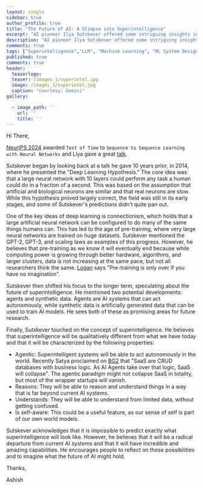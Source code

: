 ```yaml
---
layout: single
sidebar: true
author_profile: true
title: "The Future of AI: A Glimpse into Superintelligence"
excerpt: "AI pioneer Ilya Sutskever offered some intriguing insights into the future of AI and the potential for superintelligence."
description: "AI pioneer Ilya Sutskever offered some intriguing insights into the future of AI and the potential for superintelligence."
comments: true
tags: ["Superintelligence","LLM", "Machine Learning", "ML System Design"]
published: true
comments: true
header:
  teaserlogo:
  teaser: /images_1/superintel.jpg
  image: /images_1/superintel.jpg
  caption: "courtesy: Gemini"
gallery:

  - image_path: ''
    url: ''
    title: ''
---
```


Hi There,

[NeurIPS 2024](https://blog.neurips.cc/2024/11/27/announcing-the-neurips-2024-test-of-time-paper-awards/) awarded `Test of Time` to `Sequence to Sequence Learning with Neural Networks` and Llya gave a great [talk](https://x.com/vincentweisser/status/1867719020444889118).

Sutskever began by looking back at a talk he gave 10 years prior, in 2014, where he presented the "Deep Learning Hypothesis." The core idea was that a large neural network with 10 layers could perform any task a human could do in a fraction of a second. This was based on the assumption that artificial and biological neurons are similar and that real neurons are slow. While this hypothesis proved largely correct, the field was still in its early stages, and some of Sutskever's predictions didn't quite pan out.

One of the key ideas of deep learning is connectionism, which holds that a large artificial neural network can be configured to do many of the same things humans can. This has led to the age of pre-training, where very large neural networks are trained on huge datasets. Sutskever mentioned the GPT-2, GPT-3, and scaling laws as examples of this progress. However, he believes that pre-training as we know it will eventually end because while computing power is growing through better hardware, algorithms, and larger clusters, data is not increasing at the same pace, but not all researchers think the same. [Logan](https://x.com/OfficialLoganK) says "Pre-training is only over if you have no imagination".

Sutskever then shifted his focus to the longer term, speculating about the future of superintelligence. He mentioned two potential developments: agents and synthetic data. Agents are AI systems that can act autonomously, while synthetic data is artificially generated data that can be used to train AI models. He sees both of these as promising areas for future research.

Finally, Sutskever touched on the concept of superintelligence. He believes that superintelligence will be qualitatively different from what we have today and that it will be characterized by the following properties:

* Agentic: Superintelligent systems will be able to act autonomously in the world. Recently Satya proclaimed on [BG2](https://www.youtube.com/watch?v=9NtsnzRFJ_o&ab_channel=Bg2Pod) that "SaaS are CRUD databases with business logic. As AI Agents take over that logic, SaaS will collapse". The agentic paradigm might not collapse SaaS in totality, but most of the wrapper startups will vanish.
* Reasons: They will be able to reason and understand things in a way that is far beyond current AI systems.
* Understands: They will be able to understand from limited data, without getting confused.
* Is self-aware: This could be a useful feature, as our sense of self is part of our own world models.

Sutskever acknowledges that it is impossible to predict exactly what superintelligence will look like. However, he believes that it will be a radical departure from current AI systems and that it will have incredible and amazing capabilities. He encourages people to reflect on these possibilities and to imagine what the future of AI might hold.

Thanks,

Ashish
